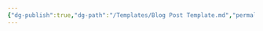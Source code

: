 ```yaml
---
{"dg-publish":true,"dg-path":"/Templates/Blog Post Template.md","permalink":"//templates/blog-post-template/","noteIcon":""}
---
```


